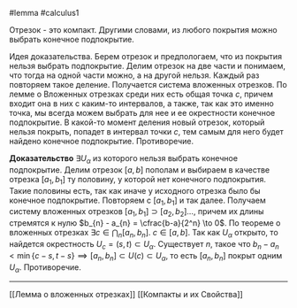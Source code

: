 #lemma #calculus1 

Отрезок - это компакт.
Другими словами, из любого покрытия можно выбрать конечное подпокрытие.

Идея доказательства. Берем отрезок и предпологаем, что из покрытия нельзя выбрать подпокрытие. Делим отрезок на две части и понимаем, что тогда на одной части можно, а на другой нельзя. Каждый раз повторяем такое деление. Получается система вложенных отрезков. По лемме о Вложенных отрезках среди них есть общая точка $c$, причем входит она в них с каким-то интервалов, а также, так как это именно точка, мы всегда можем выбрать для нее и ее окрестности конечное подпокрытие. В какой-то момент деления новый отрезок, который нельзя покрыть, попадет в интервал точки $c$, тем самым для него будет найдено конечное подпокрытие. Противоречие.

**Доказательство** $\exists U_{\alpha }$ из которого нельзя выбрать конечное подпокрытие. Делим отрезок $[a, b]$ пополам и выбираем в качестве отрезка $[a_1, b_1]$ ту половину, у которой нет конечного подпокрытия. Такие половины есть, так как иначе у исходного отрезка было бы конечное подпокрытие.
Повторяем с $[a_{1}, b_{1}]$ и так далее. Получаем систему вложенных отрезков $[a_{1}, b_{1}] \supset [a_{2}, b_{2}] \dots$, причем их длины стремятся к нулю $b_{n} - a_{n} = \cfrac{b-a}{2^n} \to 0$. По теореме о вложенных отрезках $\exists c \in \bigcap_{n} [a_{n}, b_{n}]$. $c \in [a, b]$. Так как $U_{\alpha}$ открыто, то найдется окрестность $U_{c}=(s,t) \subset U_{\alpha}$. Существует $n$, такое что $b_{n} - a_{n} < \min\{ c-s, t-s \} \implies [a_{n}, b_{n}] \subset U(c) \subset U_{\alpha}$, то есть $[a_{n}, b_{n}]$ покрыт одним $U_\alpha$. Противоречие.

---
[[Лемма о вложенных отрезках]] [[Компакты и их Свойства]]